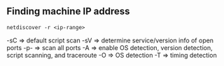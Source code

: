 ## Finding machine IP address
`netdiscover -r <ip-range>`

-sC => default script scan
-sV => determine service/version info of open ports
-p- => scan all ports
-A => enable OS detection, version detection, script scanning, and traceroute
-O => OS detection 
-T => timing detection